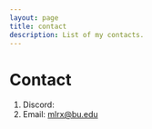 ```yaml
---
layout: page
title: contact
description: List of my contacts.
---
```

# Contact
1. Discord:
2. Email: mlrx@bu.edu
